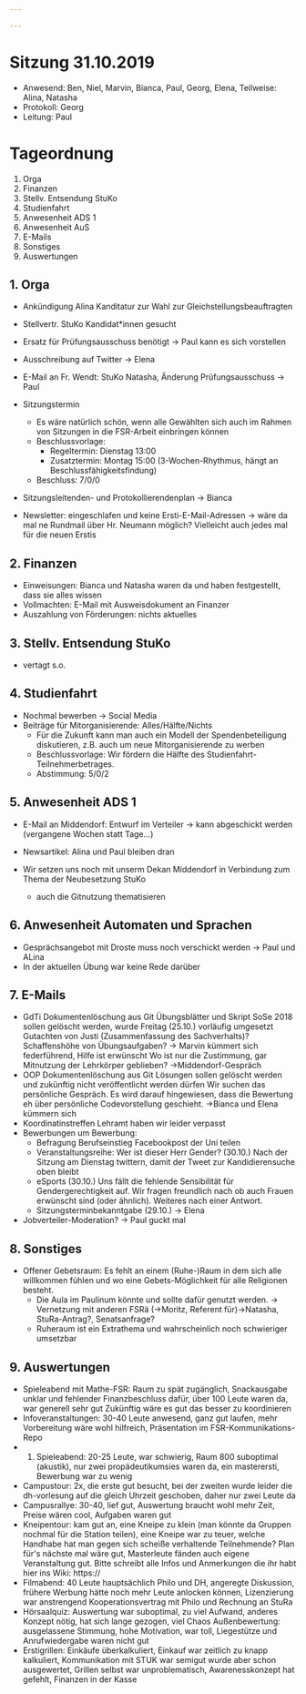 ```yaml
---

---
```


# Sitzung 31.10.2019
- Anwesend: Ben, Niel, Marvin, Bianca, Paul, Georg, Elena, Teilweise: Alina, Natasha
- Protokoll: Georg
- Leitung: Paul

# Tageordnung
1. Orga
2. Finanzen
3. Stellv. Entsendung StuKo
4. Studienfahrt
5. Anwesenheit ADS 1
6. Anwesenheit AuS
7. E-Mails
8. Sonstiges
9. Auswertungen

## 1. Orga
- Ankündigung Alina Kanditatur zur Wahl zur Gleichstellungsbeauftragten
- Stellvertr. StuKo Kandidat*innen gesucht
- Ersatz für Prüfungsausschuss benötigt → Paul kann es sich vorstellen
- Ausschreibung auf Twitter → Elena
- E-Mail an Fr. Wendt: StuKo Natasha, Änderung Prüfungsausschuss → Paul

- Sitzungstermin
	- Es wäre natürlich schön, wenn alle Gewählten sich auch im Rahmen von Sitzungen in die FSR-Arbeit einbringen können
	- Beschlussvorlage:
		- Regeltermin: Dienstag 13:00
		- Zusatztermin: Montag 15:00 (3-Wochen-Rhythmus, hängt an Beschlussfähigkeitsfindung)
	- Beschluss: 7/0/0

- Sitzungsleitenden- und Protokollierendenplan → Bianca

- Newsletter: eingeschlafen und keine Ersti-E-Mail-Adressen
	→ wäre da mal ne Rundmail über Hr. Neumann möglich? Vielleicht auch jedes mal für die neuen Erstis

## 2. Finanzen
- Einweisungen: Bianca und Natasha waren da und haben festgestellt, dass sie alles wissen
- Vollmachten: E-Mail mit Ausweisdokument an Finanzer
- Auszahlung von Förderungen: nichts aktuelles

## 3. Stellv. Entsendung StuKo
- vertagt s.o.

## 4. Studienfahrt
- Nochmal bewerben → Social Media
- Beiträge für Mitorganisierende: Alles/Hälfte/Nichts
	- Für die Zukunft kann man auch ein Modell der Spendenbeteiligung diskutieren, z.B. auch um neue Mitorganisierende zu werben
	- Beschlussvorlage: Wir fördern die Hälfte des Studienfahrt-Teilnehmerbetrages.
	- Abstimmung: 5/0/2


## 5. Anwesenheit ADS 1
- E-Mail an Middendorf: Entwurf im Verteiler → kann abgeschickt werden (vergangene Wochen statt Tage...)
- Newsartikel: Alina und Paul bleiben dran

- Wir setzen uns noch mit unserm Dekan Middendorf in Verbindung zum Thema der Neubesetzung StuKo
	- auch die Gitnutzung thematisieren

## 6. Anwesenheit Automaten und Sprachen
- Gesprächsangebot mit Droste muss noch verschickt werden → Paul und ALina
- In der aktuellen Übung war keine Rede darüber

## 7. E-Mails
- GdTi Dokumentenlöschung aus Git
	Übungsblätter und Skript SoSe 2018 sollen gelöscht werden, wurde Freitag (25.10.) vorläufig umgesetzt
	Gutachten von Justi (Zusammenfassung des Sachverhalts)? Schaffenshöhe von Übungsaufgaben? → Marvin kümmert sich federführend, Hilfe ist erwünscht
	Wo ist nur die Zustimmung, gar Mitnutzung der Lehrkörper geblieben? →Middendorf-Gespräch
- OOP Dokumentenlöschung aus Git
	Lösungen sollen gelöscht werden und zukünftig nicht veröffentlicht werden dürfen
	Wir suchen das persönliche Gespräch. Es wird darauf hingewiesen, dass die Bewertung eh über persönliche Codevorstellung geschieht. →Bianca und Elena kümmern sich
- Koordinatinstreffen Lehramt haben wir leider verpasst
- Bewerbungen um Bewerbung:
	- Befragung Berufseinstieg
		Facebookpost der Uni teilen
	- Veranstaltungsreihe: Wer ist dieser Herr Gender? (30.10.)
		Nach der Sitzung am Dienstag twittern, damit der Tweet zur Kandidierensuche oben bleibt
	- eSports (30.10.)
		Uns fällt die fehlende Sensibilität für Gendergerechtigkeit auf. Wir fragen freundlich nach ob auch Frauen erwünscht sind (oder ähnlich). Weiteres nach einer Antwort.
	- Sitzungsterminbekanntgabe (29.10.) → Elena
- Jobverteiler-Moderation? → Paul guckt mal

## 8. Sonstiges
- Offener Gebetsraum: Es fehlt an einem (Ruhe-)Raum in dem sich alle willkommen fühlen und wo eine Gebets-Möglichkeit für alle Religionen besteht.
	- Die Aula im Paulinum könnte und sollte dafür genutzt werden. → Vernetzung mit anderen FSRä (→Moritz, Referent für)→Natasha, StuRa-Antrag?, Senatsanfrage?
	- Ruheraum ist ein Extrathema und wahrscheinlich noch schwieriger umsetzbar
	
## 9. Auswertungen
- Spieleabend mit Mathe-FSR: Raum zu spät zugänglich, Snackausgabe unklar und fehlender Finanzbeschluss dafür, über 100 Leute waren da, war generell sehr gut
	Zukünftig wäre es gut das besser zu koordinieren
- Infoveranstaltungen: 30-40 Leute anwesend, ganz gut laufen, mehr Vorbereitung wäre wohl hilfreich, Präsentation im FSR-Kommunikations-Repo
- 1. Spieleabend: 20-25 Leute, war schwierig, Raum 800 suboptimal (akustik), nur zwei propädeutikumsies waren da, ein masterersti, Bewerbung war zu wenig
- Campustour: 2x, die erste gut besucht, bei der zweiten wurde leider die dh-vorlesung auf die gleich Uhrzeit geschoben, daher nur zwei Leute da
- Campusrallye: 30-40, lief gut, Auswertung braucht wohl mehr Zeit, Preise wären cool, Aufgaben waren gut
- Kneipentour: kam gut an, eine Kneipe zu klein (man könnte da Gruppen nochmal für die Station teilen), eine Kneipe war zu teuer, welche Handhabe hat man gegen sich scheiße verhaltende Teilnehmende? Plan für's nächste mal wäre gut, Masterleute fänden auch eigene Veranstaltung gut. Bitte schreibt alle Infos und Anmerkungen die ihr habt hier ins Wiki: https://
- Filmabend: 40 Leute hauptsächlich Philo und DH, angeregte Diskussion, frühere Werbung hätte noch mehr Leute anlocken können, Lizenzierung war anstrengend
	Kooperationsvertrag mit Philo und Rechnung an StuRa
- Hörsaalquiz: Auswertung war suboptimal, zu viel Aufwand, anderes Konzept nötig, hat sich lange gezogen, viel Chaos
	Außenbewertung: ausgelassene Stimmung, hohe Motivation, war toll, Liegestütze und Anrufwiedergabe waren nicht gut
- Erstigrillen: Einkäufe überkalkuliert, Einkauf war zeitlich zu knapp kalkuliert, Kommunikation mit STUK war semigut wurde aber schon ausgewertet, Grillen selbst war unproblematisch, Awarenesskonzept hat gefehlt, Finanzen in der Kasse
